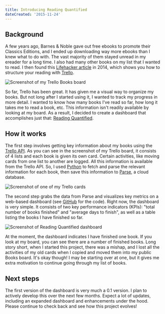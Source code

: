 ```yaml
---
title: Introducing Reading Quantified
dateCreated: '2015-11-24'
---
```


## Background

A few years ago, Barnes & Noble gave out free ebooks to promote their Classics Editions, and I ended up downloading way more ebooks than I knew what to do with. The vast majority of them stayed unread in my ereader for a long time. I also had many other books on my list that I wanted to read. I then found this [Lifehacker article](http://lifehacker.com/my-secret-to-reading-a-lot-of-books-514189426) in 2014, which shows you how to structure your reading with [Trello](https://trello.com/b/mgqBN7ZV).

![Screenshot of my Trello Books board](/images/reading-quantified/trello-books-board.png)

So far, Trello has been great. It has given me a visual way to organize my books. But not long after I started using it, I wanted to track my progress in more detail. I wanted to know how many books I've read so far, how long it takes me to read a book, etc. This information isn't readily available by looking at my board. As a result, I decided to create a dashboard that accomplishes just that: [Reading Quantified](http://www.esthermakes.tech/reading-quantified).

## How it works

The first step involves getting key information about my books using the [Trello API](https://developers.trello.com/). As you can see in the screenshot of my Trello board, it consists of 4 lists and each book is given its own card. Certain activities, like moving cards from one list to another are logged. All this information is available from the Trello API. So, I used [Python](https://github.com/estherjk/reading-quantified-py) to fetch and parse the relevant information for each book, then save this information to [Parse](http://www.parse.com), a cloud database.

![Screenshot of one of my Trello cards](/images/reading-quantified/trello-card.png)

The second step grabs the data from Parse and visualizes key metrics on a web-based dashboard (see [GitHub](https://github.com/estherjk/reading-quantified) for the code). Right now, the dashboard is very simple. It consists of two key performance indicators (KPIs): "total number of books finished" and "average days to finish", as well as a table listing the books I have finished so far.

![Screenshot of Reading Quantified dashboard](/images/reading-quantified/reading-quantified-dashboard.png)

At the moment, the dashboard indicates I have finished one book. If you look at my board, you can see there are a number of finished books. Long story short, when I started this project, there was a mishap, and I lost all the activities of my old cards when I copied and moved them into my public Books board. It's okay though! I may be starting over at one, but it gives me extra motivation to continue going through my list of books.

## Next steps

The first version of the dashboard is very much a 0.1 version. I plan to actively develop this over the next few months. Expect a lot of updates, including an expanded dashboard and enhancements under the hood. Please continue to check back and see how this project evolves!
